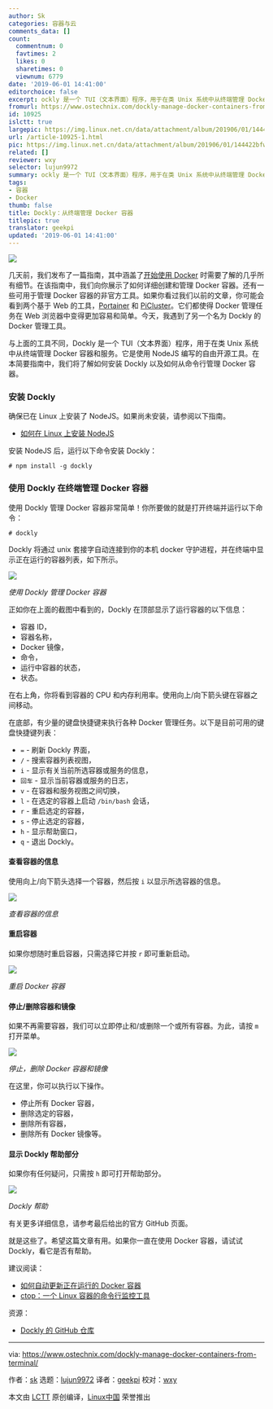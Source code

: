 ```yaml
---
author: Sk
categories: 容器与云
comments_data: []
count:
  commentnum: 0
  favtimes: 2
  likes: 0
  sharetimes: 0
  viewnum: 6779
date: '2019-06-01 14:41:00'
editorchoice: false
excerpt: ockly 是一个 TUI（文本界面）程序，用于在类 Unix 系统中从终端管理 Docker 容器和服务。
fromurl: https://www.ostechnix.com/dockly-manage-docker-containers-from-terminal/
id: 10925
islctt: true
largepic: https://img.linux.net.cn/data/attachment/album/201906/01/144422bfwx1e7fqx1ee11x.jpg
url: /article-10925-1.html
pic: https://img.linux.net.cn/data/attachment/album/201906/01/144422bfwx1e7fqx1ee11x.jpg.thumb.jpg
related: []
reviewer: wxy
selector: lujun9972
summary: ockly 是一个 TUI（文本界面）程序，用于在类 Unix 系统中从终端管理 Docker 容器和服务。
tags:
- 容器
- Docker
thumb: false
title: Dockly：从终端管理 Docker 容器
titlepic: true
translator: geekpi
updated: '2019-06-01 14:41:00'
---
```


![](/data/attachment/album/201906/01/144422bfwx1e7fqx1ee11x.jpg)


几天前，我们发布了一篇指南，其中涵盖了[开始使用 Docker](https://www.ostechnix.com/getting-started-with-docker/) 时需要了解的几乎所有细节。在该指南中，我们向你展示了如何详细创建和管理 Docker 容器。还有一些可用于管理 Docker 容器的非官方工具。如果你看过我们以前的文章，你可能会看到两个基于 Web 的工具，[Portainer](https://www.ostechnix.com/portainer-an-easiest-way-to-manage-docker/) 和 [PiCluster](https://www.ostechnix.com/picluster-simple-web-based-docker-management-application/)。它们都使得 Docker 管理任务在 Web 浏览器中变得更加容易和简单。今天，我遇到了另一个名为 Dockly 的 Docker 管理工具。


与上面的工具不同，Dockly 是一个 TUI（文本界面）程序，用于在类 Unix 系统中从终端管理 Docker 容器和服务。它是使用 NodeJS 编写的自由开源工具。在本简要指南中，我们将了解如何安装 Dockly 以及如何从命令行管理 Docker 容器。


### 安装 Dockly


确保已在 Linux 上安装了 NodeJS。如果尚未安装，请参阅以下指南。


* [如何在 Linux 上安装 NodeJS](https://www.ostechnix.com/install-node-js-linux/)


安装 NodeJS 后，运行以下命令安装 Dockly：



```
# npm install -g dockly
```

### 使用 Dockly 在终端管理 Docker 容器


使用 Dockly 管理 Docker 容器非常简单！你所要做的就是打开终端并运行以下命令：



```
# dockly
```

Dockly 将通过 unix 套接字自动连接到你的本机 docker 守护进程，并在终端中显示正在运行的容器列表，如下所示。


![](/data/attachment/album/201906/01/144131aogjb505zlor5xlw.png)


*使用 Dockly 管理 Docker 容器*


正如你在上面的截图中看到的，Dockly 在顶部显示了运行容器的以下信息：


* 容器 ID，
* 容器名称，
* Docker 镜像，
* 命令，
* 运行中容器的状态，
* 状态。


在右上角，你将看到容器的 CPU 和内存利用率。使用向上/向下箭头键在容器之间移动。


在底部，有少量的键盘快捷键来执行各种 Docker 管理任务。以下是目前可用的键盘快捷键列表：


* `=` - 刷新 Dockly 界面，
* `/` - 搜索容器列表视图，
* `i` - 显示有关当前所选容器或服务的信息，
* `回车` - 显示当前容器或服务的日志，
* `v` - 在容器和服务视图之间切换，
* `l` - 在选定的容器上启动 `/bin/bash` 会话，
* `r` - 重启选定的容器，
* `s` - 停止选定的容器，
* `h` - 显示帮助窗口，
* `q` - 退出 Dockly。


#### 查看容器的信息


使用向上/向下箭头选择一个容器，然后按 `i` 以显示所选容器的信息。


![](/data/attachment/album/201906/01/144133t3al7atstqnrqad7.png)


*查看容器的信息*


#### 重启容器


如果你想随时重启容器，只需选择它并按 `r` 即可重新启动。


![](/data/attachment/album/201906/01/144135ipsrnhrtd6zstw45.png)


*重启 Docker 容器*


#### 停止/删除容器和镜像


如果不再需要容器，我们可以立即停止和/或删除一个或所有容器。为此，请按 `m` 打开菜单。


![](/data/attachment/album/201906/01/144137nrv87trcr3tqo972.png)


*停止，删除 Docker 容器和镜像*


在这里，你可以执行以下操作。


* 停止所有 Docker 容器，
* 删除选定的容器，
* 删除所有容器，
* 删除所有 Docker 镜像等。


#### 显示 Dockly 帮助部分


如果你有任何疑问，只需按 `h` 即可打开帮助部分。


![](/data/attachment/album/201906/01/144138n4xev11yuikmem0v.png)


*Dockly 帮助*


有关更多详细信息，请参考最后给出的官方 GitHub 页面。


就是这些了。希望这篇文章有用。如果你一直在使用 Docker 容器，请试试 Dockly，看它是否有帮助。


建议阅读：


* [如何自动更新正在运行的 Docker 容器](https://www.ostechnix.com/automatically-update-running-docker-containers/)
* [ctop：一个 Linux 容器的命令行监控工具](https://www.ostechnix.com/ctop-commandline-monitoring-tool-linux-containers/)


资源：


* [Dockly 的 GitHub 仓库](https://github.com/lirantal/dockly)




---


via: <https://www.ostechnix.com/dockly-manage-docker-containers-from-terminal/>


作者：[sk](https://www.ostechnix.com/author/sk/) 选题：[lujun9972](https://github.com/lujun9972) 译者：[geekpi](https://github.com/geekpi) 校对：[wxy](https://github.com/wxy)


本文由 [LCTT](https://github.com/LCTT/TranslateProject) 原创编译，[Linux中国](https://linux.cn/) 荣誉推出